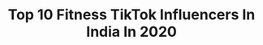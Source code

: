 ---
title: Top 10 Fitness TikTok Influencers In India In 2020
description: >-
  Find top fitness TikTok influencers in India in 2020. Most popular hashtags: #workout #love #doubleexposure #pushups.
platform: TikTok
profiles:
  - username: "insidefitness"
    fullname: >-
      Fitness
    location: "India"
    followers: 70884
    engagement: 1375
    commentsToLikes: 0.010091
    id: ckacstltubo080i78gn4zdffv
    verified: false
    hashtags: "#helpme, #follow, #cuteornot, #download"
  - username: "artidangwalss"
    fullname: >-
      Arti Dangwalss
    location: "India"
    followers: 3452
    engagement: 4140
    commentsToLikes: 0.068622
    id: ck9ejlcbt39am0j78onk0vcxn
    verified: false
    hashtags: "#holidaymode, #luvher, #luvtomakevideos, #butitstrue"
  - username: "amithooda_thebeast"
    fullname: >-
      Amit Hooda
    location: "India"
    followers: 16177
    engagement: 1852
    commentsToLikes: 0.094016
    id: ck9f2mvs3dt8b0j78davvfcyo
    verified: false
    hashtags: "#tiktoktindia, #jaatni, #fitness, #dance"
  - username: "pardeeprawat91"
    fullname: >-
      pradeep rawat
    location: "India"
    followers: 12890
    engagement: 1654
    commentsToLikes: 0.055673
    id: ck83k3eh8908e0j78w9080ypp
    verified: false
    hashtags: "#sadsongpunjabi, #diwanapan, #protein, #chestworkout"
  - username: "arun_pandito2"
    fullname: >-
      Arun_pandit
    location: "India"
    followers: 44026
    engagement: 2155
    commentsToLikes: 0.036297
    id: cka0o6ho82gg60i78d2v3jrdi
    verified: false
    hashtags: "#gymworkout, #attitude, #wipeitdown, #bhole"
  - username: "olympia3233"
    fullname: >-
      Sardarni💪
    location: "India"
    followers: 54312
    engagement: 1884
    commentsToLikes: 0.104828
    id: ck9eukia1e6f10j78ss4mdf8m
    verified: false
    hashtags: "#biecepsworkout, #missyougym, #absworkout, #gymworkoutsong"
  - username: "fitnesslover50"
    fullname: >-
      fitness lover
    location: "India"
    followers: 6100
    engagement: 2276
    commentsToLikes: 0.018594
    id: ck9ke9adrxv8q0j78bl8ij1v1
    verified: false
    hashtags: "#bollywoodlove, #doubleexposure"
  - username: "ruvaizsultan"
    fullname: >-
      Ruvaiz Sultan
    location: "India"
    followers: 11593
    engagement: 1268
    commentsToLikes: 0.037321
    id: ck9tu95qkkaqm0j789jnowpde
    verified: false
    hashtags: "#samjhe, #jaan, #gymnastics, #dekhna"
  - username: "saurabhchaudhary_fitness"
    fullname: >-
      SaurabhChaudhary 
    location: "India"
    followers: 9497
    engagement: 2788
    commentsToLikes: 0.011084
    id: ck9k5qof2xrdy0j7863h9ell4
    verified: false
    hashtags: "#herdedic, #tiktok"
  - username: "faizraja330"
    fullname: >-
      Faiz Raja
    location: "India"
    followers: 451253
    engagement: 1540
    commentsToLikes: 0.023275
    id: cka0o6i5v2gmt0i788rki7630
    verified: false
    hashtags: "#doubleexposure"
---